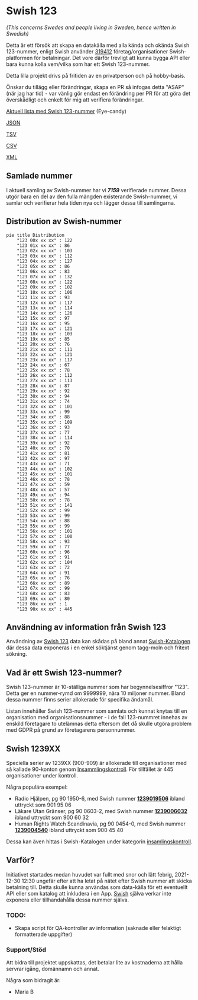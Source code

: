 # Swish 123

*(This concerns Swedes and people living in Sweden, hence written in Swedish)*

Detta är ett försök att skapa en datakälla med alla kända och okända Swish 123-nummer, enligt Swish använder [319412](https://www.swish.nu/about-swish#Swish_in_numbers) företag/organisationer Swish-platformen för betalningar. Det vore därför trevligt att kunna bygga API eller bara kunna kolla vem/vilka som har ett Swish 123-nummer.

Detta lilla projekt drivs på fritiden av en privatperson och på hobby-basis.

Önskar du tillägg eller förändringar, skapa en PR så infogas detta "ASAP" (när jag har tid) - var vänlig gör endast en förändring per PR för att göra det överskådligt och enkelt för mig att verifiera förändringar.



[Aktuell lista med Swish 123-nummer](https://github.com/cisene/swish-123/blob/master/swish-123.md) (Eye-candy)

[JSON](https://github.com/cisene/swish-123/blob/master/json/swish-123-datasource.json)

[TSV](https://github.com/cisene/swish-123/blob/master/text/swish-123-datasource.tsv)

[CSV](https://github.com/cisene/swish-123/blob/master/text/swish-123-datasource.csv)

[XML](https://github.com/cisene/swish-123/blob/master/xml-data/swish-123-datasource.xml)



## Samlade nummer

I aktuell samling av Swish-nummer har vi ***7159*** verifierade nummer. Dessa utgör bara en del av den fulla mängden existerande Swish-nummer, vi samlar och verifierar hela tiden nya och lägger dessa till samlingarna.

## Distribution av Swish-nummer

```mermaid
pie title Distribution
    "123 00x xx xx" : 122
    "123 01x xx xx" : 86
    "123 02x xx xx" : 103
    "123 03x xx xx" : 112
    "123 04x xx xx" : 127
    "123 05x xx xx" : 86
    "123 06x xx xx" : 83
    "123 07x xx xx" : 132
    "123 08x xx xx" : 122
    "123 09x xx xx" : 102
    "123 10x xx xx" : 106
    "123 11x xx xx" : 93
    "123 12x xx xx" : 117
    "123 13x xx xx" : 114
    "123 14x xx xx" : 126
    "123 15x xx xx" : 97
    "123 16x xx xx" : 95
    "123 17x xx xx" : 121
    "123 18x xx xx" : 103
    "123 19x xx xx" : 85
    "123 20x xx xx" : 76
    "123 21x xx xx" : 111
    "123 22x xx xx" : 121
    "123 23x xx xx" : 117
    "123 24x xx xx" : 67
    "123 25x xx xx" : 78
    "123 26x xx xx" : 112
    "123 27x xx xx" : 113
    "123 28x xx xx" : 87
    "123 29x xx xx" : 92
    "123 30x xx xx" : 94
    "123 31x xx xx" : 74
    "123 32x xx xx" : 101
    "123 33x xx xx" : 99
    "123 34x xx xx" : 88
    "123 35x xx xx" : 109
    "123 36x xx xx" : 93
    "123 37x xx xx" : 77
    "123 38x xx xx" : 114
    "123 39x xx xx" : 92
    "123 40x xx xx" : 70
    "123 41x xx xx" : 81
    "123 42x xx xx" : 97
    "123 43x xx xx" : 71
    "123 44x xx xx" : 102
    "123 45x xx xx" : 101
    "123 46x xx xx" : 78
    "123 47x xx xx" : 59
    "123 48x xx xx" : 57
    "123 49x xx xx" : 94
    "123 50x xx xx" : 78
    "123 51x xx xx" : 141
    "123 52x xx xx" : 99
    "123 53x xx xx" : 99
    "123 54x xx xx" : 88
    "123 55x xx xx" : 99
    "123 56x xx xx" : 101
    "123 57x xx xx" : 100
    "123 58x xx xx" : 93
    "123 59x xx xx" : 77
    "123 60x xx xx" : 96
    "123 61x xx xx" : 91
    "123 62x xx xx" : 104
    "123 63x xx xx" : 72
    "123 64x xx xx" : 91
    "123 65x xx xx" : 76
    "123 66x xx xx" : 89
    "123 67x xx xx" : 99
    "123 68x xx xx" : 83
    "123 69x xx xx" : 80
    "123 86x xx xx" : 1
    "123 90x xx xx" : 445
```

## Användning av information från Swish 123

Användning av [Swish 123](https://github.com/cisene/swish-123) data kan skådas på bland annat [Swish-Katalogen](https://b19.se/swish-katalogen/) där dessa data exponeras i en enkel söktjänst genom tagg-moln och fritext sökning.



## Vad är ett Swish 123-nummer?

Swish 123-nummer är 10-ställiga nummer som har begynnelsesiffror "123". Detta ger en nummer-rymd om 9999999, nära 10 miljoner nummer. Bland dessa nummer finns serier allokerade för specifika ändamål. 

Listan innehåller Swish 123-nummer som samlats och kunnat knytas till en organisation med organisationsnummer - i de fall 123-nummret innehas av enskild företagare to utelämnas detta eftersom det då skulle utgöra problem med GDPR på grund av företagarens personnummer.



## Swish 1239XX

Speciella serier av 1239XX (900-909) är allokerade till organisationer med så kallade 90-konton genom [Insammlingskontroll](https://www.insamlingskontroll.se/90-konto-organisationer/). För tillfället är 445 organisationer under kontroll.

Några populära exempel:

* Radio Hjälpen, pg 90 1950-6, med Swish nummer **[1239019506](https://b19.se/swish-katalogen/1239019506)** ibland uttryckt som 901 95 06
* Läkare Utan Gränser, pg 90 0603-2, med Swish nummer **[1239006032](https://b19.se/swish-katalogen/1239006032)** ibland uttryckt som 900 60 32
* Human Rights Watch Scandinavia, pg 90 0454-0, med Swish nummer **[1239004540](https://b19.se/swish-katalogen/1239004540)** ibland uttryckt som 900 45 40

Dessa kan även hittas i Swish-Katalogen under kategorin [insamlingskontroll](https://b19.se/swish-katalogen/k/insamlingskontroll).



## Varför?

Initiativet startades medan huvudet var fullt med snor och lätt febrig, 2021-12-30 12:30 ungefär efter att ha letat på nätet efter Swish nummer att skicka betalning till. Detta skulle kunna användas som data-källa för ett eventuellt API eller som katalog att inkludera i en App. [Swish](https://swish.nu/) själva verkar inte exponera eller tillhandahålla dessa nummer själva. 



### TODO:

* Skapa script för QA-kontroller av information (saknade eller felaktigt formatterade uppgifter)


### Support/Stöd

Att bidra till projektet uppskattas, det betalar lite av kostnaderna att hålla servrar igång, domännamn och annat.

Några som bidragit är:
* Maria B
